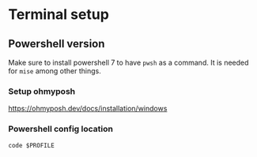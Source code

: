# Terminal setup

## Powershell version

Make sure to install powershell 7 to have `pwsh` as a command. It is needed for `mise` among other things.

### Setup ohmyposh
https://ohmyposh.dev/docs/installation/windows

### Powershell config location

```shell
code $PROFILE
```
